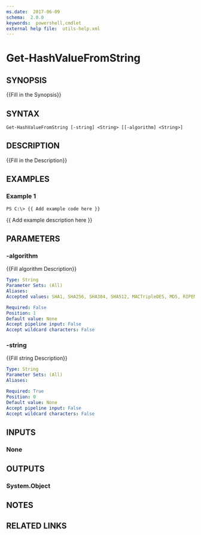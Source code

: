 ```yaml
---
ms.date:  2017-06-09
schema:  2.0.0
keywords:  powershell,cmdlet
external help file:  utils-help.xml
---
```


# Get-HashValueFromString

## SYNOPSIS
{{Fill in the Synopsis}}

## SYNTAX

```
Get-HashValueFromString [-string] <String> [[-algorithm] <String>]
```

## DESCRIPTION
{{Fill in the Description}}

## EXAMPLES

### Example 1
```
PS C:\> {{ Add example code here }}
```

{{ Add example description here }}

## PARAMETERS

### -algorithm
{{Fill algorithm Description}}

```yaml
Type: String
Parameter Sets: (All)
Aliases: 
Accepted values: SHA1, SHA256, SHA384, SHA512, MACTripleDES, MD5, RIPEMD160

Required: False
Position: 1
Default value: None
Accept pipeline input: False
Accept wildcard characters: False
```

### -string
{{Fill string Description}}

```yaml
Type: String
Parameter Sets: (All)
Aliases: 

Required: True
Position: 0
Default value: None
Accept pipeline input: False
Accept wildcard characters: False
```

## INPUTS

### None


## OUTPUTS

### System.Object

## NOTES

## RELATED LINKS

